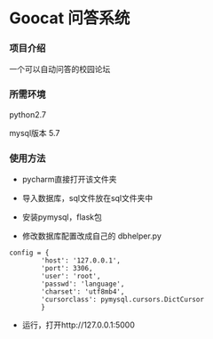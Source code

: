# Goocat 问答系统
### 项目介绍
一个可以自动问答的校园论坛

### 所需环境
python2.7 

mysql版本 5.7

### 使用方法
- pycharm直接打开该文件夹

- 导入数据库，sql文件放在sql文件夹中

- 安装pymysql，flask包

- 修改数据库配置改成自己的 dbhelper.py
```
config = {
        'host': '127.0.0.1',
        'port': 3306,
        'user': 'root',
        'passwd': 'language',
        'charset': 'utf8mb4',
        'cursorclass': pymysql.cursors.DictCursor
        }
```

- 运行，打开http://127.0.0.1:5000


